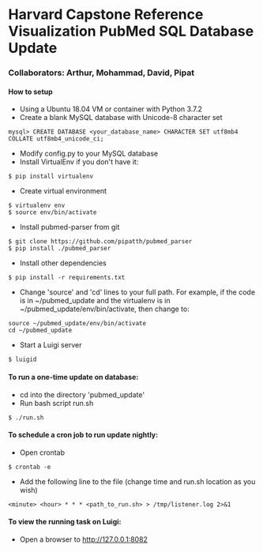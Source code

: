 # Harvard Capstone Reference Visualization PubMed SQL Database Update

### Collaborators: Arthur, Mohammad, David, Pipat

#### How to setup 
- Using a Ubuntu 18.04 VM or container with Python 3.7.2
- Create a blank MySQL database with Unicode-8 character set
```
mysql> CREATE DATABASE <your_database_name> CHARACTER SET utf8mb4 COLLATE utf8mb4_unicode_ci;
```
- Modify config.py to your MySQL database
- Install VirtualEnv if you don't have it:
```
$ pip install virtualenv
```
- Create virtual environment 
```
$ virtualenv env
$ source env/bin/activate
```
- Install pubmed-parser from git
```
$ git clone https://github.com/pipatth/pubmed_parser
$ pip install ./pubmed_parser
```
- Install other dependencies
```
$ pip install -r requirements.txt
```
- Change 'source' and 'cd' lines to your full path. For example, if the code is in ~/pubmed_update and the virtualenv is in ~/pubmed_update/env/bin/activate, then change to:
```
source ~/pubmed_update/env/bin/activate
cd ~/pubmed_update
```
- Start a Luigi server
```
$ luigid 
```

#### To run a one-time update on database:
- cd into the directory 'pubmed_update'
- Run bash script run.sh
```
$ ./run.sh
```

#### To schedule a cron job to run update nightly:
- Open crontab
```
$ crontab -e
```
- Add the following line to the file (change time and run.sh location  as you wish)
```
<minute> <hour> * * * <path_to_run.sh> > /tmp/listener.log 2>&1
```
#### To view the running task on Luigi:
- Open a browser to http://127.0.0.1:8082